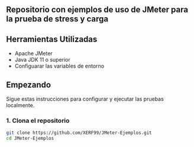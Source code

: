 ## Repositorio con ejemplos de uso de JMeter para la prueba de stress y carga

## Herramientas Utilizadas

- Apache JMeter
- Java JDK 11 o superior
- Configuarar las variables de entorno 

## Empezando

Sigue estas instrucciones para configurar y ejecutar las pruebas localmente.

### 1. Clona el repositorio

```sh
git clone https://github.com/XERF99/JMeter-Ejemplos.git
cd JMeter-Ejemplos